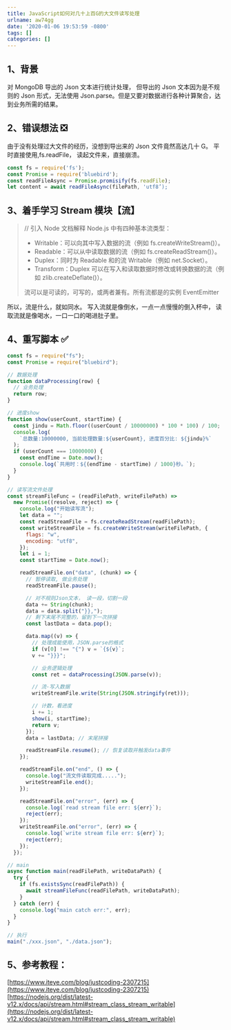 ```yaml
---
title: JavaScript如何对几十上百G的大文件读写处理
urlname: aw74gg
date: '2020-01-06 19:53:59 -0800'
tags: []
categories: []
---
```


## 1、背景

对 MongoDB 导出的 Json 文本进行统计处理， 但导出的 Json 文本因为是不规则的 Json 形式，无法使用 Json.parse。但是又要对数据进行各种计算聚合，达到业务所需的结果。

## 2、错误想法 ❎

由于没有处理过大文件的经历，没想到导出来的 Json 文件竟然高达几十 G。
平时直接使用,fs.readFile， 读起文件来，直接崩溃。

```javascript
const fs = require('fs');
const Promise = require('bluebird');
const readFileAsync = Promise.promisify(fs.readFile);
let content = await readFileAsync(filePath, 'utf8’);
```

## 3、着手学习 Stream 模块【流】

> // 引入 Node 文档解释
> Node.js 中有四种基本流类型：
>
> - Writable：可以向其中写入数据的流（例如 fs.createWriteStream()）。
> - Readable：可以从中读取数据的流（例如 fs.createReadStream()）。
> - Duplex：同时为 Readable 和的流 Writable（例如 net.Socket）。
> - Transform：Duplex 可以在写入和读取数据时修改或转换数据的流（例如 zlib.createDeflate()）。
>
> 流可以是可读的，可写的，或两者兼有。所有流都是的实例 EventEmitter

所以，流是什么，就如同水。
写入流就是像倒水，一点一点慢慢的倒入杯中，
读取流就是像喝水，一口一口的喝进肚子里。

## 4、重写脚本 ✅

```javascript
const fs = require("fs");
const Promise = require("bluebird");

// 数据处理
function dataProcessing(row) {
  // 业务处理
  return row;
}

// 进度show
function show(userCount, startTime) {
  const jindu = Math.floor((userCount / 10000000) * 100 * 100) / 100;
  console.log(
    `总数量:10000000, 当前处理数量:${userCount}, 进度百分比: ${jindu}%`
  );
  if (userCount === 10000000) {
    const endTime = Date.now();
    console.log(`共用时：${(endTime - startTime) / 1000}秒。`);
  }
}

// 读写流文件处理
const streamFileFunc = (readFilePath, writeFilePath) =>
  new Promise((resolve, reject) => {
    console.log("开始读写流");
    let data = "";
    const readStreamFile = fs.createReadStream(readFilePath);
    const writeStreamFile = fs.createWriteStream(writeFilePath, {
      flags: "w",
      encoding: "utf8",
    });
    let i = 1;
    const startTime = Date.now();

    readStreamFile.on("data", (chunk) => {
      // 暂停读取, 做业务处理
      readStreamFile.pause();

      // 对不规则Json文本， 读一段，切割一段
      data += String(chunk);
      data = data.split("}},");
      // 剩下末尾不完整的，留到下一次拼接
      const lastData = data.pop();

      data.map((v) => {
        // 处理成能使用，JSON.parse的格式
        if (v[0] !== "{") v = `{${v}`;
        v += "}}}";

        // 业务逻辑处理
        const ret = dataProcessing(JSON.parse(v));

        // 流-写入数据
        writeStreamFile.write(String(JSON.stringify(ret)));

        // 计数，看进度
        i += 1;
        show(i, startTime);
        return v;
      });
      data = lastData; // 末尾拼接

      readStreamFile.resume(); // 恢复读取并触发data事件
    });

    readStreamFile.on("end", () => {
      console.log("流文件读取完成.....");
      writeStreamFile.end();
    });

    readStreamFile.on("error", (err) => {
      console.log(`read stream file err: ${err}`);
      reject(err);
    });
    writeStreamFile.on("error", (err) => {
      console.log(`write stream file err: ${err}`);
      reject(err);
    });
  });

// main
async function main(readFilePath, writeDataPath) {
  try {
    if (fs.existsSync(readFilePath)) {
      await streamFileFunc(readFilePath, writeDataPath);
    }
  } catch (err) {
    console.log("main catch err:", err);
  }
}

// 执行
main("./xxx.json", "./data.json");
```

## 5、参考教程：

[https://www.iteye.com/blog/justcoding-2307215](https://www.iteye.com/blog/justcoding-2307215)
[https://nodejs.org/dist/latest-v12.x/docs/api/stream.html#stream_class_stream_writable](https://nodejs.org/dist/latest-v12.x/docs/api/stream.html#stream_class_stream_writable)

